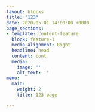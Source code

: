 ```yaml
---
layout: blocks
title: "123"
date: 2020-05-01 14:00:00 +0000
page_sections:
- template: content-feature
  block: feature-1
  media_alignment: Right
  headline: head
  content: cont
  media:
    image: ''
    alt_text: ''
menu:
  main:
    weight: 2
    title: 123 page

---
```

